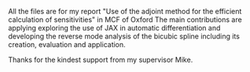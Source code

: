 All the files are for my report "Use of the adjoint method for the efficient calculation of sensitivities" in MCF of Oxford
The main contributions are applying exploring the use of JAX in automatic differentiation and developing the reverse mode analysis of the bicubic spline including its creation, evaluation and application.

Thanks for the kindest support from my supervisor Mike.
